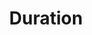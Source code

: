 ---
types: "word"

title: "Duration"

categories: ['']

tags: ['Duration']

arabic: 'فترة'
arabic2: 'المدى الزمني'

arexps: []

enwords: ['Duration']

enexps: []

arlexicons: 'ف'
arlexicons2: 'م'

enlexicons: 'D'

authors: ['Ruqayya Roshdy']

translators: ['']

citations: 'تطبيقات أساسية في المعالجة الآلية للغة العربية'

sources: 'مركز الملك عبدالله بن عبدالعزيز الدولي لخدمة اللغة العربية'

word: "true"

slug: ""
---